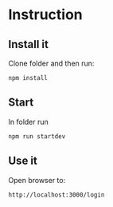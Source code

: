 Instruction
==============

Install it
--------
Clone folder and then run:

```shell
npm install
```

Start
--------
In folder run
```
npm run startdev
```

Use it
--------
Open browser to:
```
http://localhost:3000/login
```